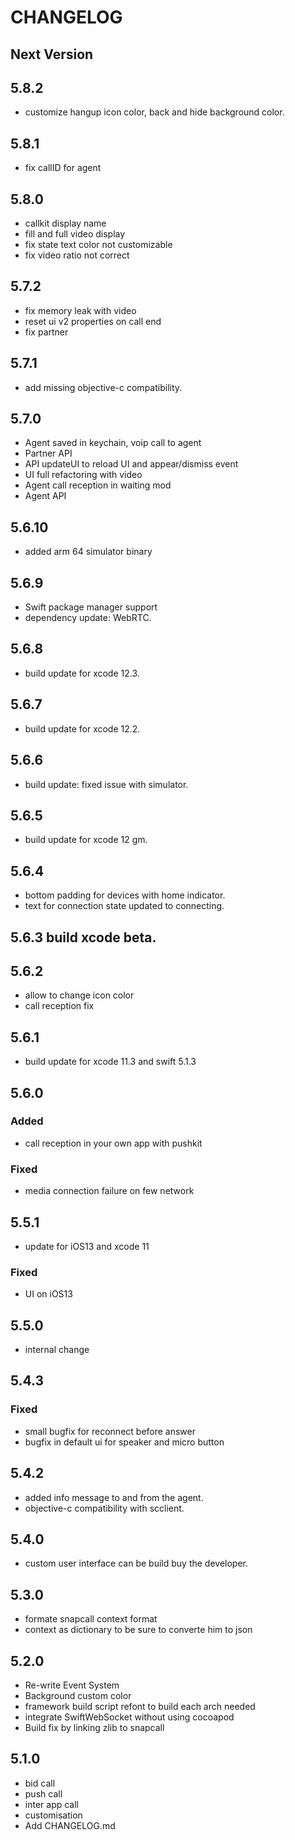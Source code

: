 # CHANGELOG

## Next Version
## 5.8.2
- customize hangup icon color, back and hide background color.

## 5.8.1
- fix callID for agent

## 5.8.0
- callkit display name
- fill and full video display
- fix state text color not customizable
- fix video ratio not correct

## 5.7.2
- fix memory leak with video
- reset ui v2 properties on call end
- fix partner

## 5.7.1
- add missing objective-c compatibility.

## 5.7.0
- Agent saved in keychain, voip call to agent
- Partner API
- API updateUI to reload UI and appear/dismiss event
- UI full refactoring with video
- Agent call reception in waiting mod
- Agent API

## 5.6.10
- added arm 64 simulator binary
## 5.6.9
- Swift package manager support
- dependency update: WebRTC.
## 5.6.8
- build update for xcode 12.3.
## 5.6.7
- build update for xcode 12.2.
## 5.6.6
- build update: fixed issue with simulator.
## 5.6.5
- build update for xcode 12 gm.
## 5.6.4
- bottom padding for devices with home indicator.
- text for connection state updated to connecting.

## 5.6.3 build xcode beta.
## 5.6.2
- allow to change icon color
- call reception fix
## 5.6.1
- build update for xcode 11.3 and swift 5.1.3

## 5.6.0
### Added 
- call reception in your own app with pushkit

### Fixed
- media connection failure on few network

## 5.5.1

- update for iOS13 and xcode 11

### Fixed
- UI on iOS13

## 5.5.0
- internal change

## 5.4.3 
### Fixed
- small bugfix for reconnect before answer
- bugfix in default ui for speaker and micro button

## 5.4.2
- added info message to and from  the agent. 
- objective-c compatibility with scclient.  

## 5.4.0
- custom user interface can be build buy the developer.

## 5.3.0

- formate snapcall context format 
- context as dictionary to be sure to converte him to json 

## 5.2.0

- Re-write Event System 
- Background custom color
- framework build script refont to build each arch needed
- integrate SwiftWebSocket without using cocoapod
- Build fix by linking zlib to snapcall

## 5.1.0
- bid call
- push call
- inter app call
- customisation
- Add CHANGELOG.md

